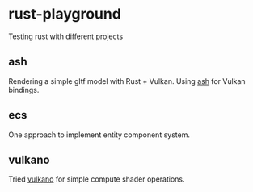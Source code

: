 # rust-playground

Testing rust with different projects

## ash

Rendering a simple gltf model with Rust + Vulkan. Using [ash](https://github.com/MaikKlein/ash) for Vulkan bindings.

## ecs

One approach to implement entity component system.

## vulkano

Tried [vulkano](https://github.com/vulkano-rs/vulkano) for simple compute shader operations.